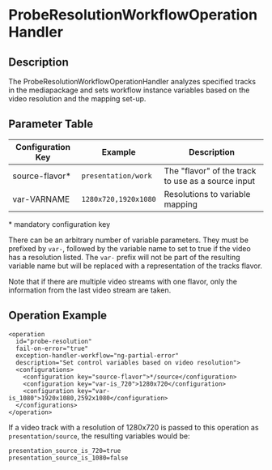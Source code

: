 ProbeResolutionWorkflowOperationHandler
=======================================


Description
-----------

The ProbeResolutionWorkflowOperationHandler analyzes specified tracks in the mediapackage and sets workflow instance
variables based on the video resolution and the mapping set-up.


Parameter Table
---------------

|Configuration Key|Example             |Description                                       |
|-----------------|--------------------|--------------------------------------------------|
|source-flavor\*  |`presentation/work` |The "flavor" of the track to use as a source input|
|var-VARNAME      |`1280x720,1920x1080`|Resolutions to variable mapping                   |

\* mandatory configuration key

There can be an arbitrary number of variable parameters. They must be prefixed by `var-`, followed by the variable name
to set to true if the video has a resolution listed. The `var-` prefix will not be part of the resulting variable name
but will be replaced with a representation of the tracks flavor.

Note that if there are multiple video streams with one flavor, only the information from the last video stream are
taken.


Operation Example
-----------------

    <operation
      id="probe-resolution"
      fail-on-error="true"
      exception-handler-workflow="ng-partial-error"
      description="Set control variables based on video resolution">
      <configurations>
        <configuration key="source-flavor">*/source</configuration>
        <configuration key="var-is_720">1280x720</configuration>
        <configuration key="var-is_1080">1920x1080,2592x1080</configuration>
      </configurations>
    </operation>

If a video track with a resolution of 1280x720 is passed to this operation as `presentation/source`, the resulting
variables would be:

    presentation_source_is_720=true
    presentation_source_is_1080=false
